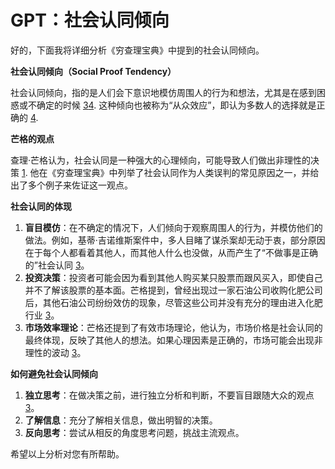 # GPT：社会认同倾向

好的，下面我将详细分析《穷查理宝典》中提到的社会认同倾向。

**社会认同倾向（Social Proof Tendency）**

社会认同倾向，指的是人们会下意识地模仿周围人的行为和想法，尤其是在感到困惑或不确定的时候 [3](https://www.yapss.com/blogs/collection-charlie-munger/charlie-munger-on-bias-from-over-influence-by-social-proof-harvard-university-1995-c-c-m-ep-77?srsltid=AfmBOootCn2noIxT_pZrI1A_ZhCi0xQJOogksjLiZn5tA65-YDFFO5UM)[4](https://www.shortform.com/blog/social-proof-bias/). 这种倾向也被称为“从众效应”，即认为多数人的选择就是正确的 [4](https://www.shortform.com/blog/social-proof-bias/).

**芒格的观点**

查理·芒格认为，社会认同是一种强大的心理倾向，可能导致人们做出非理性的决策 [1](https://jamesclear.com/great-speeches/psychology-of-human-misjudgment-by-charlie-munger). 他在《穷查理宝典》中列举了社会认同作为人类误判的常见原因之一，并给出了多个例子来佐证这一观点。

**社会认同的体现**

1. **盲目模仿**：在不确定的情况下，人们倾向于观察周围人的行为，并模仿他们的做法。例如，基蒂·吉诺维斯案件中，多人目睹了谋杀案却无动于衷，部分原因在于每个人都看着其他人，而其他人什么也没做，从而产生了“不做事是正确的”社会认同 [3](https://www.yapss.com/blogs/collection-charlie-munger/charlie-munger-on-bias-from-over-influence-by-social-proof-harvard-university-1995-c-c-m-ep-77?srsltid=AfmBOootCn2noIxT_pZrI1A_ZhCi0xQJOogksjLiZn5tA65-YDFFO5UM)。
2. **投资决策**：投资者可能会因为看到其他人购买某只股票而跟风买入，即使自己并不了解该股票的基本面。芒格提到，曾经出现过一家石油公司收购化肥公司后，其他石油公司纷纷效仿的现象，尽管这些公司并没有充分的理由进入化肥行业 [3](https://www.yapss.com/blogs/collection-charlie-munger/charlie-munger-on-bias-from-over-influence-by-social-proof-harvard-university-1995-c-c-m-ep-77?srsltid=AfmBOootCn2noIxT_pZrI1A_ZhCi0xQJOogksjLiZn5tA65-YDFFO5UM)。
3. **市场效率理论**：芒格还提到了有效市场理论，他认为，市场价格是社会认同的最终体现，反映了其他人的想法。如果心理因素是正确的，市场可能会出现非理性的波动 [3](https://www.yapss.com/blogs/collection-charlie-munger/charlie-munger-on-bias-from-over-influence-by-social-proof-harvard-university-1995-c-c-m-ep-77?srsltid=AfmBOootCn2noIxT_pZrI1A_ZhCi0xQJOogksjLiZn5tA65-YDFFO5UM)。

**如何避免社会认同倾向**

1. **独立思考**：在做决策之前，进行独立分析和判断，不要盲目跟随大众的观点 [3](https://www.yapss.com/blogs/collection-charlie-munger/charlie-munger-on-bias-from-over-influence-by-social-proof-harvard-university-1995-c-c-m-ep-77?srsltid=AfmBOootCn2noIxT_pZrI1A_ZhCi0xQJOogksjLiZn5tA65-YDFFO5UM)。
2. **了解信息**：充分了解相关信息，做出明智的决策。
3. **反向思考**：尝试从相反的角度思考问题，挑战主流观点。

希望以上分析对您有所帮助。